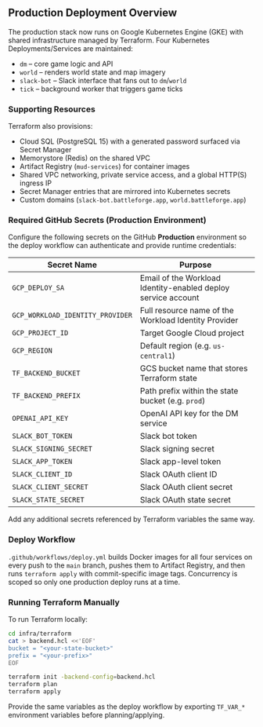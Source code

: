 ## Production Deployment Overview

The production stack now runs on Google Kubernetes Engine (GKE) with shared
infrastructure managed by Terraform. Four Kubernetes Deployments/Services are maintained:

- `dm` – core game logic and API
- `world` – renders world state and map imagery
- `slack-bot` – Slack interface that fans out to `dm`/`world`
- `tick` – background worker that triggers game ticks

### Supporting Resources

Terraform also provisions:

- Cloud SQL (PostgreSQL 15) with a generated password surfaced via Secret Manager
- Memorystore (Redis) on the shared VPC
- Artifact Registry (`mud-services`) for container images
- Shared VPC networking, private service access, and a global HTTP(S) ingress IP
- Secret Manager entries that are mirrored into Kubernetes secrets
- Custom domains (`slack-bot.battleforge.app`, `world.battleforge.app`)

### Required GitHub Secrets (Production Environment)

Configure the following secrets on the GitHub **Production** environment so the
deploy workflow can authenticate and provide runtime credentials:

| Secret Name                      | Purpose                                                       |
| -------------------------------- | ------------------------------------------------------------- |
| `GCP_DEPLOY_SA`                  | Email of the Workload Identity-enabled deploy service account |
| `GCP_WORKLOAD_IDENTITY_PROVIDER` | Full resource name of the Workload Identity Provider          |
| `GCP_PROJECT_ID`                 | Target Google Cloud project                                   |
| `GCP_REGION`                     | Default region (e.g. `us-central1`)                           |
| `TF_BACKEND_BUCKET`              | GCS bucket name that stores Terraform state                   |
| `TF_BACKEND_PREFIX`              | Path prefix within the state bucket (e.g. `prod`)             |
| `OPENAI_API_KEY`                 | OpenAI API key for the DM service                             |
| `SLACK_BOT_TOKEN`                | Slack bot token                                               |
| `SLACK_SIGNING_SECRET`           | Slack signing secret                                          |
| `SLACK_APP_TOKEN`                | Slack app-level token                                         |
| `SLACK_CLIENT_ID`                | Slack OAuth client ID                                         |
| `SLACK_CLIENT_SECRET`            | Slack OAuth client secret                                     |
| `SLACK_STATE_SECRET`             | Slack OAuth state secret                                      |

Add any additional secrets referenced by Terraform variables the same way.

### Deploy Workflow

`.github/workflows/deploy.yml` builds Docker images for all four services on every
push to the `main` branch, pushes them to Artifact Registry, and then runs
`terraform apply` with commit-specific image tags. Concurrency is scoped so only
one production deploy runs at a time.

### Running Terraform Manually

To run Terraform locally:

```bash
cd infra/terraform
cat > backend.hcl <<'EOF'
bucket = "<your-state-bucket>"
prefix = "<your-prefix>"
EOF

terraform init -backend-config=backend.hcl
terraform plan
terraform apply
```

Provide the same variables as the deploy workflow by exporting `TF_VAR_*`
environment variables before planning/applying.
